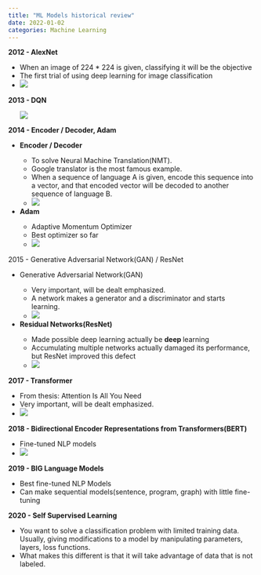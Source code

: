 ```yaml
---
title: "ML Models historical review"
date: 2022-01-02
categories: Machine Learning
---
```



<b>2012 - AlexNet</b>
<ul>
<li>When an image of 224 * 224 is given, classifying it will be the objective</li>
<li>The first trial of using deep learning for image classification</li>
<li>
<img src = "https://img1.daumcdn.net/thumb/R1280x0/?scode=mtistory2&fname=https%3A%2F%2Fblog.kakaocdn.net%2Fdn%2FlapGo%2Fbtrozw1U3y8%2FpIgFhOeUuWCf170VvnXAV0%2Fimg.png">
</li>
</ul>  
<b>2013 - DQN</b>
<ul>
<img src = "https://img1.daumcdn.net/thumb/R1280x0/?scode=mtistory2&fname=https%3A%2F%2Fblog.kakaocdn.net%2Fdn%2Fdqd83Z%2FbtroxkBnM4S%2FnnbHQvtfNrMPA1znmVw7Bk%2Fimg.png">
</li>
</ul>  
<b>2014 - Encoder / Decoder, Adam</b>
<ul>
<li><b>Encoder / Decoder</b></li>
<ul>
<li>To solve Neural Machine Translation(NMT).</li>
<li>Google translator is the most famous example.</li>
<li>When a sequence of language A is given, encode this sequence into a vector, and that encoded vector will be decoded to another sequence of language B.</li>
<li><img src = "https://img1.daumcdn.net/thumb/R1280x0/?scode=mtistory2&fname=https%3A%2F%2Fblog.kakaocdn.net%2Fdn%2FmcmQv%2FbtrouzsgEC8%2FJ1jJuFQ4p726DAcWkQLdH1%2Fimg.png"></li>
</ul>  
<li><b>Adam</b></li>
<ul>
<li>Adaptive Momentum Optimizer</li>
<li>Best optimizer so far</li>
<li><img src = "https://img1.daumcdn.net/thumb/R1280x0/?scode=mtistory2&fname=https%3A%2F%2Fblog.kakaocdn.net%2Fdn%2F81R87%2Fbtrotka5i3W%2FZd68rgvsLJMPlQGTKHguEk%2Fimg.png"></li>
</ul>
</ul>
2015 - Generative Adversarial Network(GAN) / ResNet
<ul>
<li>Generative Adversarial Network(GAN)</li>
<ul>
<li>Very important, will be dealt emphasized.</li>
<li>A network makes a generator and a discriminator and starts learning.</li>
<li><img src = "https://img1.daumcdn.net/thumb/R1280x0/?scode=mtistory2&fname=https%3A%2F%2Fblog.kakaocdn.net%2Fdn%2Fb2vP0m%2FbtrozxftELs%2FDkdyXzKQV1EX0wFLrZwffK%2Fimg.png"></li>
</ul>
<li><strong>Residual Networks(ResNet)</strong></li>
<ul>
<li>Made possible deep learning actually be <strong>deep </strong>learning</li>
<li>Accumulating multiple networks actually damaged its performance, but ResNet improved this defect</li>
<li><img src = "https://img1.daumcdn.net/thumb/R1280x0/?scode=mtistory2&fname=https%3A%2F%2Fblog.kakaocdn.net%2Fdn%2FcxzvHI%2FbtrozwAR3yW%2FOSojfeGR99yFo4j0z8DKZK%2Fimg.png"></li>
</ul>
</ul>
<b>2017 - Transformer</b>
<ul>
<li>From thesis: Attention Is All You Need</li>
<li>Very important, will be dealt emphasized.</li>
<li><img src = "https://img1.daumcdn.net/thumb/R1280x0/?scode=mtistory2&fname=https%3A%2F%2Fblog.kakaocdn.net%2Fdn%2FbEf6vi%2Fbtrosbebgd2%2FSQU3UaI6c9C46KlutWxfJ0%2Fimg.png"></li>
</ul>  
<b>2018 - Bidirectional Encoder Representations from Transformers(BERT)</b>
<ul>
<li>Fine-tuned NLP models</li>
<li><img src = "https://img1.daumcdn.net/thumb/R1280x0/?scode=mtistory2&fname=https%3A%2F%2Fblog.kakaocdn.net%2Fdn%2Frc9TX%2FbtroswCQMIF%2F5tk4KEBtTaVPCopxDg8s71%2Fimg.png"></li>
</ul>
<b>2019 - BIG Language Models</b>
<ul>
<li>Best fine-tuned NLP Models</li>
<li>Can make sequential models(sentence, program, graph) with little fine-tuning</li>
</ul>
<b>2020 - Self Supervised Learning</b>
<ul>
<li>You want to solve a classification problem with limited training data. Usually, giving modifications to a model by manipulating parameters, layers, loss functions.</li>
<li>What makes this different is that it will take advantage of data that is not labeled.</li>
</ul>
